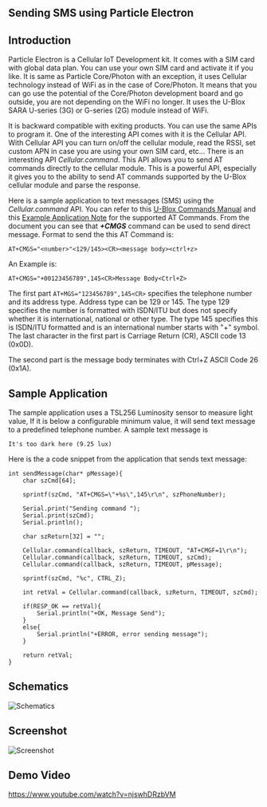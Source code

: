 **Sending SMS using Particle Electron**
-----------------------------------

Introduction
------------
Particle Electron is a Cellular IoT Development kit. It comes with a SIM card with global data plan. You can use your own SIM card and activate it if you like. It is same as Particle Core/Photon with an exception, it uses Cellular technology instead of WiFi as in the case of Core/Photon. It means that you can go use the potential of the Core/Photon development board and go outside, you are not depending on the WiFi no longer. It uses the U-Blox SARA U-series (3G) or G-series (2G) module instead of WiFi.

It is backward compatible with exiting products. You can use the same APIs to program it. One of the interesting API comes with it is the Cellular API. With Cellular API you can turn on/off the cellular module, read the RSSI, set custom APN in case you are using your own SIM card, etc... There is an interesting API *Cellular.command*. This API allows you to send AT commands directly to the cellular module. This is a powerful API, especially it gives you to the ability to send AT commands supported by the U-Blox cellular module and parse the response.

Here is a sample application to text messages (SMS) using the *Cellular.command* API. You can refer to this [U-Blox Commands Manual](https://www.u-blox.com/en/product-resources/2432?f%5B0%5D=field_file_category:210) and this [Example Application Note](https://www.u-blox.com/sites/default/files/AT-CommandsExamples_AppNote_%28UBX-13001820%29.pdf) for the supported AT Commands. From the document you can see that ***+CMGS*** command can be used to send direct message. Format to send the this AT Command is:

    AT+CMGS="<number>"<129/145><CR><message body><ctrl+z>

An Example is:
    
    AT+CMGS="+00123456789",145<CR>Message Body<Ctrl+Z>

The first part `AT+MGS="123456789",145<CR>` specifies the telephone number and its address type. Address type can be 129 or 145. The type 129 specifies the number is formatted with ISDN/ITU but does not specify whether it is international, national or other type. The type 145 specifies this is ISDN/ITU formatted and is an international number starts with "+" symbol. The last character in the first part is Carriage Return (CR), ASCII code 13 (0x0D). 

The second part is the message body terminates with Ctrl+Z ASCII Code 26 (0x1A). 

Sample Application
------------------
The sample application uses a TSL256 Luminosity sensor to measure light value, If it is below a configurable minimum value, it will send text message to a predefined telephone number. A sample text message is 

    It's too dark here (9.25 lux)

Here is the a code snippet from the application that sends text message:

    int sendMessage(char* pMessage){
        char szCmd[64];
        
        sprintf(szCmd, "AT+CMGS=\"+%s\",145\r\n", szPhoneNumber);
        
        Serial.print("Sending command ");
        Serial.print(szCmd);
        Serial.println();
        
        char szReturn[32] = "";
        
        Cellular.command(callback, szReturn, TIMEOUT, "AT+CMGF=1\r\n");
        Cellular.command(callback, szReturn, TIMEOUT, szCmd);
        Cellular.command(callback, szReturn, TIMEOUT, pMessage);
        
        sprintf(szCmd, "%c", CTRL_Z);
        
        int retVal = Cellular.command(callback, szReturn, TIMEOUT, szCmd);
        
        if(RESP_OK == retVal){
            Serial.println("+OK, Message Send");
        }
        else{
            Serial.println("+ERROR, error sending message");
        }
        
        return retVal;
    }

Schematics
----------

![Schematics](https://raw.githubusercontent.com/krvarma/electron-sms/master/schematics.png)

Screenshot
----------

![Screenshot](https://github.com/krvarma/electron-sms/blob/master/screenshot.jpg)

Demo Video
----------

https://www.youtube.com/watch?v=njswhDRzbVM
